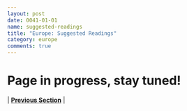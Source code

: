 ```yaml
---
layout: post
date: 0041-01-01
name: suggested-readings
title: "Europe: Suggested Readings"
category: europe
comments: true
---
```


# Page in progress, stay tuned!


| **[Previous Section]( https://neo-project.github.io/global-blockchain-compliance-hub//europe/europe-nullify-smart-contracts.html)** | 
